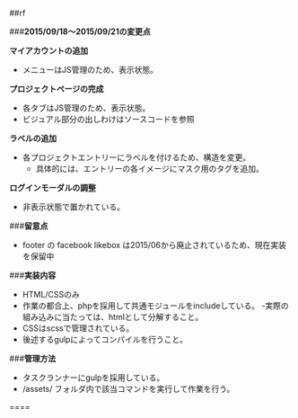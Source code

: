 ##rf

###**2015/09/18～2015/09/21の変更点**

**マイアカウントの追加**
- メニューはJS管理のため、表示状態。

**プロジェクトページの完成**
- 各タブはJS管理のため、表示状態。
- ビジュアル部分の出しわけはソースコードを参照

**ラベルの追加**
- 各プロジェクトエントリーにラベルを付けるため、構造を変更。
  - 具体的には、エントリーの各イメージにマスク用のタグを追加。
  
**ログインモーダルの調整**
- 非表示状態で置かれている。

###**留意点**
- footer の facebook likebox は2015/06から廃止されているため、現在実装を保留中

###**実装内容**

- HTML/CSSのみ
- 作業の都合上、phpを採用して共通モジュールをincludeしている。
-実際の組み込みに当たっては、htmlとして分解すること。
- CSSはscssで管理されている。
- 後述するgulpによってコンパイルを行うこと。

###**管理方法**

- タスクランナーにgulpを採用している。
- /assets/ フォルダ内で該当コマンドを実行して作業を行う。

====
